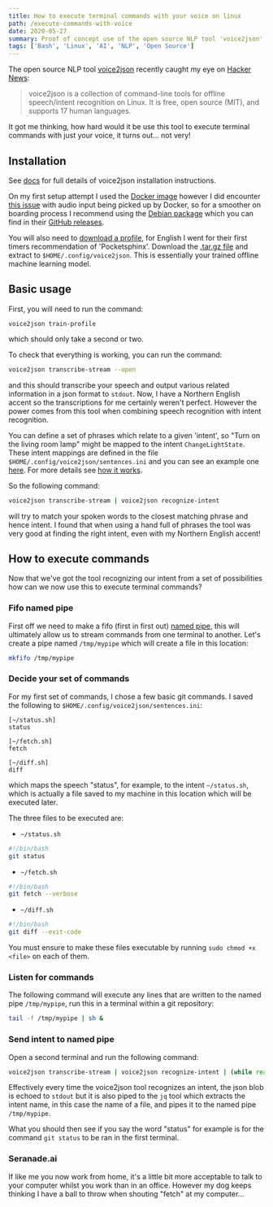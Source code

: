 ```yaml
---
title: How to execute terminal commands with your voice on linux
path: /execute-commands-with-voice
date: 2020-05-27
summary: Proof of concept use of the open source NLP tool 'voice2json' to execute arbitrary commands in a linux terminal
tags: ['Bash', 'Linux', 'AI', 'NLP', 'Open Source']
---
```


The open source NLP tool [voice2json](http://voice2json.org/) recently caught my eye on [Hacker News](https://news.ycombinator.com/item?id=27235970):
 > voice2json is a collection of command-line tools for offline speech/intent recognition on Linux. It is free, open source (MIT), and supports 17 human languages.

It got me thinking, how hard would it be use this tool to execute terminal commands with just your voice, it turns out... not very!

## Installation

See [docs](http://voice2json.org/install.html) for full details of voice2json installation instructions.

On my first setup attempt I used the [Docker image](http://voice2json.org/install.html#docker-image) however I did encounter [this issue](https://github.com/synesthesiam/voice2json/issues/21) with audio input being picked up by Docker, so for a smoother on boarding process I recommend using the [Debian package](http://voice2json.org/install.html#debian-package) which you can find in their [GitHub releases](https://github.com/synesthesiam/voice2json/releases).

You will also need to [download a profile](http://voice2json.org/install.html#download-profile), for English I went for their first timers recommendation of 'Pocketsphinx'. Download the [.tar.gz file](https://github.com/synesthesiam/en-us_pocketsphinx-cmu/releases) and extract to `$HOME/.config/voice2json`. This is essentially your trained offline machine learning model.

## Basic usage

First, you will need to run the command:
```
voice2json train-profile
```
which should only take a second or two.

To check that everything is working, you can run the command:
```bash
voice2json transcribe-stream --open
```
and this should transcribe your speech and output various related information in a json format to `stdout`. Now, I have a Northern English accent so the transcriptions for me certainly weren't perfect. However the power comes from this tool when combining speech recognition with intent recognition.

You can define a set of phrases which relate to a given 'intent', so "Turn on the living room lamp" might be mapped to the intent `ChangeLightState`. These intent mappings are defined in the file `$HOME/.config/voice2json/sentences.ini` and you can see an example one [here](https://github.com/synesthesiam/en-us_pocketsphinx-cmu/blob/master/sentences.ini). For more details see [how it works](http://voice2json.org/#how-it-works).

So the following command:
```bash
voice2json transcribe-stream | voice2json recognize-intent
```
will try to match your spoken words to the closest matching phrase and hence intent. I found that when using a hand full of phrases the tool was very good at finding the right intent, even with my Northern English accent!

## How to execute commands
Now that we've got the tool recognizing our intent from a set of possibilities how can we now use this to execute terminal commands?

### Fifo named pipe
First off we need to make a fifo (first in first out) [named pipe](https://man7.org/linux/man-pages/man7/fifo.7.html), this will ultimately allow us to stream commands from one terminal to another. Let's create a pipe named `/tmp/mypipe` which will create a file in this location:
```bash
mkfifo /tmp/mypipe
```

### Decide your set of commands
For my first set of commands, I chose a few basic git commands. I saved the following to `$HOME/.config/voice2json/sentences.ini`:
```
[~/status.sh]
status

[~/fetch.sh]
fetch

[~/diff.sh]
diff
```
which maps the speech "status", for example, to the intent `~/status.sh`, which is actually a file saved to my machine in this location which will be executed later.

The three files to be executed are:
 - `~/status.sh`
```bash
#!/bin/bash
git status
```
 - `~/fetch.sh`
```bash
#!/bin/bash
git fetch --verbose
```
 - `~/diff.sh`
```bash
#!/bin/bash
git diff --exit-code
```
You must ensure to make these files executable by running `sudo chmod +x <file>` on each of them.

### Listen for commands
The following command will execute any lines that are written to the named pipe `/tmp/mypipe`, run this in a terminal within a git repository:
```bash
tail -f /tmp/mypipe | sh &
```

### Send intent to named pipe
Open a second terminal and run the following command:
```bash
voice2json transcribe-stream | voice2json recognize-intent | (while read -r LINE; do echo "line is: $LINE"; echo "$LINE" | jq -r '.intent.name' > /tmp/mypipe; done;)
```
Effectively every time the voice2json tool recognizes an intent, the json blob is echoed to `stdout` but it is also piped to the `jq` tool which extracts the intent name, in this case the name of a file, and pipes it to the named pipe `/tmp/mypipe`.

What you should then see if you say the word "status" for example is for the command `git status` to be ran in the first terminal.

### Seranade.ai

If like me you now work from home, it's a little bit more acceptable to talk to your computer whilst you work than in an office. However my dog keeps thinking I have a ball to throw when shouting "fetch" at my computer...
